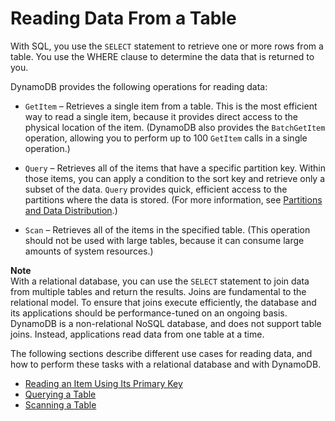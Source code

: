 # Reading Data From a Table<a name="SQLtoNoSQL.ReadData"></a>

With SQL, you use the `SELECT` statement to retrieve one or more rows from a table\. You use the WHERE clause to determine the data that is returned to you\.

DynamoDB provides the following operations for reading data:

+ `GetItem` – Retrieves a single item from a table\. This is the most efficient way to read a single item, because it provides direct access to the physical location of the item\. \(DynamoDB also provides the `BatchGetItem` operation, allowing you to perform up to 100 `GetItem` calls in a single operation\.\)

+ `Query` – Retrieves all of the items that have a specific partition key\. Within those items, you can apply a condition to the sort key and retrieve only a subset of the data\. `Query` provides quick, efficient access to the partitions where the data is stored\. \(For more information, see [Partitions and Data Distribution](HowItWorks.Partitions.md)\.\)

+ `Scan` – Retrieves all of the items in the specified table\. \(This operation should not be used with large tables, because it can consume large amounts of system resources\.\)

**Note**  
With a relational database, you can use the `SELECT` statement to join data from multiple tables and return the results\. Joins are fundamental to the relational model\. To ensure that joins execute efficiently, the database and its applications should be performance\-tuned on an ongoing basis\.  
DynamoDB is a non\-relational NoSQL database, and does not support table joins\. Instead, applications read data from one table at a time\. 

The following sections describe different use cases for reading data, and how to perform these tasks with a relational database and with DynamoDB\.


+ [Reading an Item Using Its Primary Key](SQLtoNoSQL.ReadData.SingleItem.md)
+ [Querying a Table](SQLtoNoSQL.ReadData.Query.md)
+ [Scanning a Table](SQLtoNoSQL.ReadData.Scan.md)
